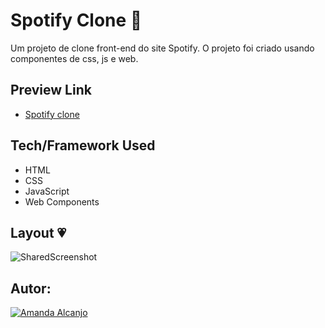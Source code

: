 # Spotify Clone 🎵
Um projeto de clone front-end do site Spotify. O projeto foi criado usando componentes de css, js e web. 

## Preview Link
- [Spotify clone](https://spotify-bymandy.netlify.app/)

## Tech/Framework Used
* HTML
* CSS
* JavaScript
* Web Components

## Layout 💗

![SharedScreenshot](https://user-images.githubusercontent.com/81193788/188498018-a083db07-51c2-4864-8055-fece12768e08.jpg)


## Autor: 
[![Amanda Alcanjo](https://img.shields.io/badge/amanda_alcanjo-0077B5?style=for-the-badge&logo=linkedin&logoColor=white)](https://www.linkedin.com/in/amanda-alcanjo/)

